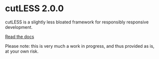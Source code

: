 # cutLESS 2.0.0

cutLESS is a slightly less bloated framework for responsibly responsive development.

[Read the docs](http://cutless.wearekatana.com/)

Please note: this is very much a work in progress, and thus provided as is, at your own risk.